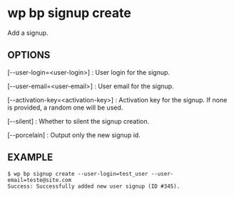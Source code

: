 #	wp bp signup create

Add a signup.

## OPTIONS

[--user-login=&lt;user-login&gt;]
: User login for the signup.

[--user-email=&lt;user-email&gt;]
: User email for the signup.

[--activation-key=&lt;activation-key&gt;]
: Activation key for the signup. If none is provided, a random one will be used.

[--silent]
: Whether to silent the signup creation.

[--porcelain]
: Output only the new signup id.

## EXAMPLE

    $ wp bp signup create --user-login=test_user --user-email=teste@site.com
    Success: Successfully added new user signup (ID #345).
